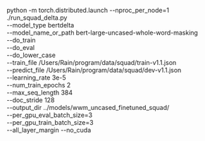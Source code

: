 python -m torch.distributed.launch --nproc_per_node=1 ./run_squad_delta.py \
    --model_type bertdelta \
    --model_name_or_path bert-large-uncased-whole-word-masking \
    --do_train \
    --do_eval \
    --do_lower_case \
    --train_file /Users/Rain/program/data/squad/train-v1.1.json \
    --predict_file /Users/Rain/program/data/squad/dev-v1.1.json \
    --learning_rate 3e-5 \
    --num_train_epochs 2 \
    --max_seq_length 384 \
    --doc_stride 128 \
    --output_dir ../models/wwm_uncased_finetuned_squad/ \
    --per_gpu_eval_batch_size=3   \
    --per_gpu_train_batch_size=3   \
    --all_layer_margin --no_cuda 